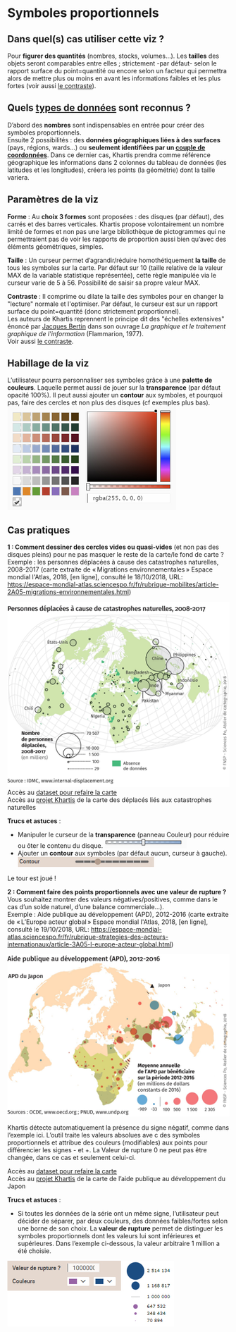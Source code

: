 # Symboles proportionnels
## Dans quel(s) cas utiliser cette viz ?
Pour **figurer des quantités** (nombres, stocks, volumes…). Les **tailles** des objets seront comparables entre elles ; strictement -par défaut- selon le rapport surface du point=quantité ou encore selon un facteur qui permettra alors de mettre plus ou moins en avant les informations faibles et les plus fortes (voir aussi [le contraste](../contraste)).

## Quels [types de données](../importer-des-donnees#types-de-donnees-reconnus) sont reconnus ?
D’abord des **nombres** sont indispensables en entrée pour créer des symboles proportionnels.  
Ensuite 2 possibilités : des **données géographiques liées à des surfaces** (pays, régions, wards…) ou **seulement identifiées par un [couple de coordonnées](../definitions#latlong-coordonnees-geographiques)**. Dans ce dernier cas, Khartis prendra comme référence géographique les informations dans 2 colonnes du tableau de données (les latitudes et les longitudes), créera les points (la géométrie) dont la taille variera.
## Paramètres de la viz
**Forme** : Au **choix 3 formes** sont proposées : des disques (par défaut), des carrés et des barres verticales. Khartis propose volontairement un nombre limité de formes et non pas une large bibliothèque de pictogrammes qui ne permettraient pas de voir les rapports de proportion aussi bien qu’avec des éléments géométriques, simples.

**Taille** : Un curseur permet d’agrandir/réduire homothétiquement **la taille** de tous les symboles sur la carte. Par défaut sur 10 (taille relative de la valeur MAX de la variable statistique représentée), cette règle manipulée via le curseur varie de 5 à 56. Possibilité de saisir sa propre valeur MAX.

**Contraste** : Il comprime ou dilate la taille des symboles pour en changer la "lecture" normale et l'optimiser. Par défaut, le curseur est sur un rapport surface du point=quantité (donc strictement proportionnel).  
Les auteurs de Khartis reprennent le principe dit des "échelles extensives" énoncé par [Jacques Bertin](http://www.hypergeo.eu/spip.php?article630) dans son ouvrage *La graphique et le traitement graphique de l'information* (Flammarion, 1977).  
Voir aussi [le contraste](../contraste).
## Habillage de la viz
L’utilisateur pourra personnaliser ses symboles grâce à une **palette de couleurs**. Laquelle permet aussi de jouer sur la **transparence** (par défaut opacité 100%). Il peut aussi ajouter un **contour** aux symboles, et pourquoi pas, faire des cercles et non plus des disques (cf exemples plus bas).
![picker-couleurs](./assets/viz-01-03-picker-couleurs.jpg)

## Cas pratiques
**1 : Comment dessiner des cercles vides ou quasi-vides** (et non pas des disques pleins) pour ne pas masquer le reste de la carte/le fond de carte ?  
Exemple : les personnes déplacées à cause des catastrophes naturelles, 2008-2017 (carte extraite de « Migrations environnementales » Espace mondial l'Atlas, 2018, [en ligne], consulté le 18/10/2018, URL:
https://espace-mondial-atlas.sciencespo.fr/fr/rubrique-mobilites/article-2A05-migrations-environnementales.html)

![carte-pesonnes-deplacees-2008-2017](./assets/viz-01-04-map-2C07-medium-full-3x.jpeg)
Accès au [dataset pour refaire la carte](./assets/data/1-Symboles-proportionnels-DEPLACES-CAUSE-CATASTROPHES-NATURELLES-2008-2017.csv)  
Accès au [projet Khartis](./assets/data/1-deplaces-cause-catastrophes-naturelles-2007-2013.kh) de la carte des déplacés liés aux catastrophes naturelles

**Trucs et astuces** :
* Manipuler le curseur de la **transparence** (panneau Couleur) pour réduire ou ôter le contenu du disque.
![curseur-transparence](./assets/viz-01-05-curseur-transparence.jpg)
* Ajouter un **contour** aux symboles (par défaut aucun, curseur à gauche).
![curseur-contour](./assets/viz-01-06-curseur-contour.jpg)

Le tour est joué !

**2 : Comment faire des points proportionnels avec une valeur de rupture ?**  
Vous souhaitez montrer des valeurs négatives/positives, comme dans le cas d’un solde naturel, d’une balance commerciale…).  
Exemple : Aide publique au développement (APD), 2012-2016 (carte extraite de « L’Europe acteur global » Espace mondial l'Atlas, 2018, [en ligne], consulté le 19/10/2018, URL:
https://espace-mondial-atlas.sciencespo.fr/fr/rubrique-strategies-des-acteurs-internationaux/article-3A05-l-europe-acteur-global.html)

![carte-apd-japon-2012-2016](./assets/viz-01-07-map-3C20-aide-developpement-JAPON.jpg)

Khartis détecte automatiquement la présence du signe négatif, comme dans l’exemple ici. L’outil traite les valeurs absolues ave  c des symboles proportionnels et attribue des couleurs (modifiables) aux points pour différencier les signes - et +. La Valeur de rupture 0 ne peut pas être changée, dans ce cas et seulement celui-ci.

Accès au [dataset pour refaire la carte](./assets/data/1-Symboles-proportionnels-APD-Japon-2012-2016.csv)  
Accès au [projet Khartis](./assets/data/1-APD-Japon-2012-2016-Projet-Khartis.kh.zip) de la carte de l’aide publique au développement du Japon

**Trucs et astuces** :
* Si toutes les données de la série ont un même signe, l’utilisateur peut décider de séparer, par deux couleurs, des données faibles/fortes selon une borne de son choix.
La **valeur de rupture** permet de distinguer les symboles proportionnels dont les valeurs lui sont inférieures et supérieures. Dans l’exemple ci-dessous, la valeur arbitraire 1 million a été choisie.  

![carte-apd-japon-2012-2016](./assets/viz-01-08-seuil-rupture-points.jpg)
